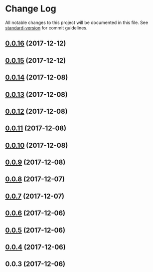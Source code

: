 # Change Log

All notable changes to this project will be documented in this file. See [standard-version](https://github.com/conventional-changelog/standard-version) for commit guidelines.

<a name="0.0.16"></a>
## [0.0.16](https://github.com/jiubao/lazi/compare/v0.0.15...v0.0.16) (2017-12-12)



<a name="0.0.15"></a>
## [0.0.15](https://github.com/jiubao/lazi/compare/v0.0.14...v0.0.15) (2017-12-12)



<a name="0.0.14"></a>
## [0.0.14](https://github.com/jiubao/lazi/compare/v0.0.13...v0.0.14) (2017-12-08)



<a name="0.0.13"></a>
## [0.0.13](https://github.com/jiubao/lazi/compare/v0.0.12...v0.0.13) (2017-12-08)



<a name="0.0.12"></a>
## [0.0.12](https://github.com/jiubao/lazi/compare/v0.0.11...v0.0.12) (2017-12-08)



<a name="0.0.11"></a>
## [0.0.11](https://github.com/jiubao/lazi/compare/v0.0.10...v0.0.11) (2017-12-08)



<a name="0.0.10"></a>
## [0.0.10](https://github.com/jiubao/lazi/compare/v0.0.9...v0.0.10) (2017-12-08)



<a name="0.0.9"></a>
## [0.0.9](https://github.com/jiubao/lazi/compare/v0.0.8...v0.0.9) (2017-12-08)



<a name="0.0.8"></a>
## [0.0.8](https://github.com/jiubao/lazi/compare/v0.0.7...v0.0.8) (2017-12-07)



<a name="0.0.7"></a>
## [0.0.7](https://github.com/jiubao/lazi/compare/v0.0.6...v0.0.7) (2017-12-07)



<a name="0.0.6"></a>
## [0.0.6](https://github.com/jiubao/lazi/compare/v0.0.5...v0.0.6) (2017-12-06)



<a name="0.0.5"></a>
## [0.0.5](https://github.com/jiubao/lazi/compare/v0.0.4...v0.0.5) (2017-12-06)



<a name="0.0.4"></a>
## [0.0.4](https://github.com/jiubao/lazi/compare/v0.0.3...v0.0.4) (2017-12-06)



<a name="0.0.3"></a>
## 0.0.3 (2017-12-06)
